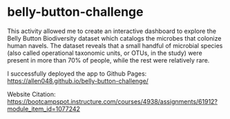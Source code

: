 # belly-button-challenge

This activity allowed me to create an interactive dashboard to explore the Belly Button Biodiversity dataset which catalogs the microbes that colonize human navels. The dataset reveals that a small handful of microbial species (also called operational taxonomic units, or OTUs, in the study) were present in more than 70% of people, while the rest were relatively rare.

I successfully deployed the app to Github Pages: https://allen048.github.io/belly-button-challenge/

Website Citation: https://bootcampspot.instructure.com/courses/4938/assignments/61912?module_item_id=1077242


